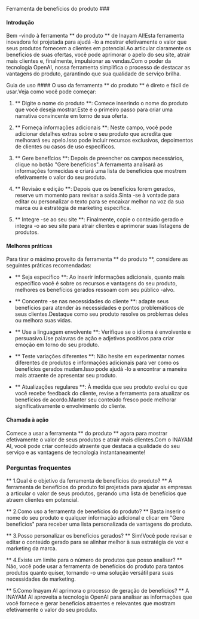 Ferramenta de benefícios do produto ###

#### Introdução
Bem -vindo à ferramenta ** do produto ** de Inayam AI!Esta ferramenta inovadora foi projetada para ajudá -lo a mostrar efetivamente o valor que seus produtos fornecem a clientes em potencial.Ao articular claramente os benefícios de suas ofertas, você pode aprimorar o apelo do seu site, atrair mais clientes e, finalmente, impulsionar as vendas.Com o poder da tecnologia OpenAI, nossa ferramenta simplifica o processo de destacar as vantagens do produto, garantindo que sua qualidade de serviço brilha.

Guia de uso ####
O uso da ferramenta ** do produto ** é direto e fácil de usar.Veja como você pode começar:

1. ** Digite o nome do produto **: Comece inserindo o nome do produto que você deseja mostrar.Este é o primeiro passo para criar uma narrativa convincente em torno de sua oferta.

2. ** Forneça informações adicionais **: Neste campo, você pode adicionar detalhes extras sobre o seu produto que acredita que melhorará seu apelo.Isso pode incluir recursos exclusivos, depoimentos de clientes ou casos de uso específicos.

3. ** Gere benefícios **: Depois de preencher os campos necessários, clique no botão "Gere benefícios".A ferramenta analisará as informações fornecidas e criará uma lista de benefícios que mostrem efetivamente o valor do seu produto.

4. ** Revisão e edição **: Depois que os benefícios forem gerados, reserve um momento para revisar a saída.Sinta -se à vontade para editar ou personalizar o texto para se encaixar melhor na voz da sua marca ou à estratégia de marketing específica.

5. ** Integre -se ao seu site **: Finalmente, copie o conteúdo gerado e integra -o ao seu site para atrair clientes e aprimorar suas listagens de produtos.

#### Melhores práticas
Para tirar o máximo proveito da ferramenta ** do produto **, considere as seguintes práticas recomendadas:

- ** Seja específico **: Ao inserir informações adicionais, quanto mais específico você é sobre os recursos e vantagens do seu produto, melhores os benefícios gerados ressoam com seu público -alvo.

- ** Concentre -se nas necessidades do cliente **: adapte seus benefícios para atender às necessidades e pontos problemáticos de seus clientes.Destaque como seu produto resolve os problemas deles ou melhora suas vidas.

- ** Use a linguagem envolvente **: Verifique se o idioma é envolvente e persuasivo.Use palavras de ação e adjetivos positivos para criar emoção em torno do seu produto.

- ** Teste variações diferentes **: Não hesite em experimentar nomes diferentes de produtos e informações adicionais para ver como os benefícios gerados mudam.Isso pode ajudá -lo a encontrar a maneira mais atraente de apresentar seu produto.

- ** Atualizações regulares **: À medida que seu produto evolui ou que você recebe feedback do cliente, revise a ferramenta para atualizar os benefícios de acordo.Manter seu conteúdo fresco pode melhorar significativamente o envolvimento do cliente.

#### Chamada à ação
Comece a usar a ferramenta ** do produto ** agora para mostrar efetivamente o valor de seus produtos e atrair mais clientes.Com o INAYAM AI, você pode criar conteúdo atraente que destaca a qualidade do seu serviço e as vantagens de tecnologia instantaneamente!

### Perguntas frequentes

** 1.Qual é o objetivo da ferramenta de benefícios do produto? **
A ferramenta de benefícios do produto foi projetada para ajudar as empresas a articular o valor de seus produtos, gerando uma lista de benefícios que atraem clientes em potencial.

** 2.Como uso a ferramenta de benefícios do produto? **
Basta inserir o nome do seu produto e qualquer informação adicional e clicar em "Gere benefícios" para receber uma lista personalizada de vantagens do produto.

** 3.Posso personalizar os benefícios gerados? **
Sim!Você pode revisar e editar o conteúdo gerado para se alinhar melhor à sua estratégia de voz e marketing da marca.

** 4.Existe um limite para o número de produtos que posso analisar? **
Não, você pode usar a ferramenta de benefícios do produto para tantos produtos quanto quiser, tornando -o uma solução versátil para suas necessidades de marketing.

** 5.Como Inayam AI aprimora o processo de geração de benefícios? **
A INAYAM AI aproveita a tecnologia OpenAI para analisar as informações que você fornece e gerar benefícios atraentes e relevantes que mostram efetivamente o valor do seu produto.